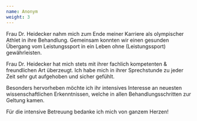```yaml
---
name: Anonym
weight: 3
---
```


Frau Dr. Heidecker nahm mich zum Ende meiner Karriere als olympischer Athlet in ihre Behandlung. 
Gemeinsam konnten wir einen gesunden Übergang vom Leistungssport in ein Leben ohne (Leistungssport) gewährleisten.

Frau Dr. Heidecker hat mich stets mit ihrer fachlich kompetenten & freundlichen Art überzeugt. Ich habe mich in ihrer Sprechstunde zu jeder Zeit sehr gut aufgehoben und sicher gefühlt. 

Besonders hervorheben möchte ich ihr intensives Interesse an neuesten wissenschaftlichen Erkenntnissen, welche in allen Behandlungsschritten zur Geltung kamen.

Für die intensive Betreuung bedanke ich mich von ganzem Herzen!